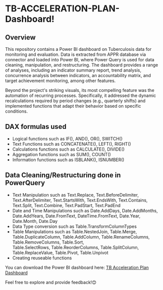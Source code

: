 # TB-ACCELERATION-PLAN-Dashboard!

## Overview
This repository contains a Power BI dashboard on Tuberculosis data for monitoring and evaluation.  Data is extracted from APPR database via connector and loaded into Power BI, where Power Query is used for data cleaning, manipulation, and restructuring.  The dashboard provides a range of analyses, including an indicator summary report, trend analysis, concurrence analysis between indicators, an accountability matrix, and target achievement monitoring, among other features.

Beyond the project's striking visuals, its most compelling feature was the automation of recurring processes.  Specifically, it addressed the dynamic recalculations required by period changes (e.g., quarterly shifts) and implemented functions that adapt their behavior based on specific conditions.
## DAX formulas used 
  - Logical functions such as IF(), AND(), OR(), SWITCH()
  - Text Functions such as CONCATENATE(), LEFT(), RIGHT()
  - Calculations functions such as CALCULATE(), DIVIDE()
  - Aggregation functions such as SUM(), COUNT()
  - Information functions such as ISBLANK(), ISNUMBER()
## Data Cleaning/Restructuring done in PowerQuery
  - Text Manipulation such as Text.Replace, Text.BeforeDelimiter, Text.AfterDelimiter, Text.StartsWith, Text.EndsWith, Text.Contains, Text.Split, Text.Combine, 
    Text.PadStart, Text.PadEnd
  - Date and Time Manipulations such as Date.AddDays, Date.AddMonths, Date.AddYears, Date.FromText, DateTime.FromText, Date.Year, Date.Month, Date.Day
  - Data Type conversion such as Table.TransformColumnTypes
  - Table Manipulations such as Table.NestedJoin, Table.Merge, Table.DuplicateColumn, Table.AddColumn, Table.RenameColumns, Table.RemoveColumns, Table.Sort,     
    Table.SelectRows, Table.ReorderColumns, Table.SplitColumn, Table.ReplaceValue, Table.Pivot, Table.Unpivot
  - Creating reuseable functions

You can download the Power BI dashboard here: [TB Acceleration Plan Dashboard](https://drive.google.com/file/d/1hp1V0urqu9lIqO5EFUV79UGhogNHkJDN/view?usp=drive_link)

Feel free to explore and provide feedback!😊
